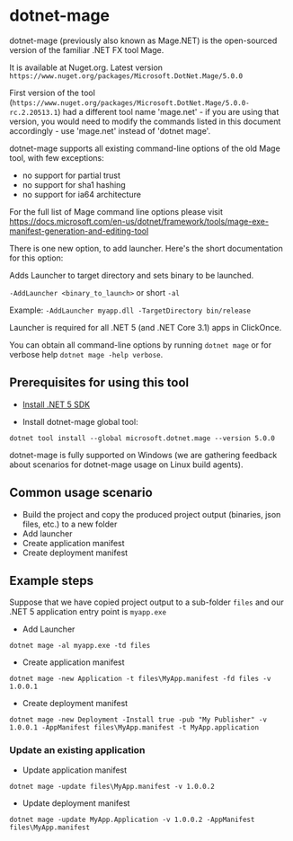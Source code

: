 # dotnet-mage

dotnet-mage (previously also known as Mage.NET) is the open-sourced version of the familiar .NET FX tool Mage.

It is available at Nuget.org. Latest version `https://www.nuget.org/packages/Microsoft.DotNet.Mage/5.0.0`

First version of the tool (`https://www.nuget.org/packages/Microsoft.DotNet.Mage/5.0.0-rc.2.20513.1`) had a different tool name 'mage.net' - if you are using that version, you would need to modify the commands listed in this document accordingly - use 'mage.net' instead of 'dotnet mage'.

dotnet-mage supports all existing command-line options of the old Mage tool, with few exceptions:
- no support for partial trust
- no support for sha1 hashing
- no support for ia64 architecture

For the full list of Mage command line options please visit https://docs.microsoft.com/en-us/dotnet/framework/tools/mage-exe-manifest-generation-and-editing-tool

There is one new option, to add launcher. Here's the short documentation for this option:

Adds Launcher to target directory and sets binary to be launched.

`-AddLauncher <binary_to_launch>` or short `-al`

Example:
`-AddLauncher myapp.dll -TargetDirectory bin/release`

Launcher is required for all .NET 5 (and .NET Core 3.1) apps in ClickOnce.

You can obtain all command-line options by running `dotnet mage` or for verbose help `dotnet mage -help verbose`.

## Prerequisites for using this tool

* [Install .NET 5 SDK](https://dotnet.microsoft.com/download/dotnet/5.0)

* Install dotnet-mage global tool:

`dotnet tool install --global microsoft.dotnet.mage --version 5.0.0`

dotnet-mage is fully supported on Windows (we are gathering feedback about scenarios for dotnet-mage usage on Linux build agents).

## Common usage scenario

* Build the project and copy the produced project output (binaries, json files, etc.) to a new folder
* Add launcher
* Create application manifest
* Create deployment manifest

## Example steps

Suppose that we have copied project output to a sub-folder `files` and our .NET 5 application entry point is `myapp.exe`

* Add Launcher

`dotnet mage -al myapp.exe -td files`

* Create application manifest

`dotnet mage -new Application -t files\MyApp.manifest -fd files -v 1.0.0.1`

* Create deployment manifest

`dotnet mage -new Deployment -Install true -pub "My Publisher" -v 1.0.0.1 -AppManifest files\MyApp.manifest -t MyApp.application`

### Update an existing application

* Update application manifest

`dotnet mage -update files\MyApp.manifest -v 1.0.0.2`

* Update deployment manifest

`dotnet mage -update MyApp.Application -v 1.0.0.2 -AppManifest files\MyApp.manifest`

